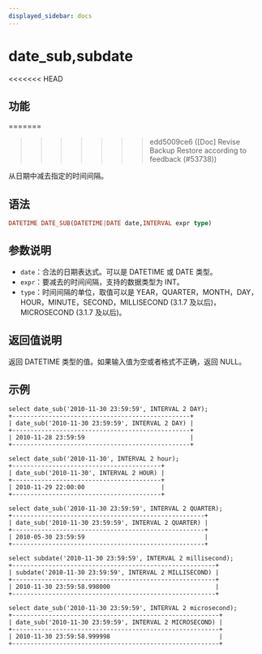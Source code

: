 ```yaml
---
displayed_sidebar: docs
---
```


# date_sub,subdate

<<<<<<< HEAD
## 功能
=======

>>>>>>> edd5009ce6 ([Doc] Revise Backup Restore according to feedback (#53738))

从日期中减去指定的时间间隔。

## 语法

```Haskell
DATETIME DATE_SUB(DATETIME|DATE date,INTERVAL expr type)
```

## 参数说明

* `date`：合法的日期表达式。可以是 DATETIME 或 DATE 类型。
* `expr`：要减去的时间间隔，支持的数据类型为 INT。
* `type`：时间间隔的单位，取值可以是 YEAR，QUARTER，MONTH，DAY，HOUR，MINUTE，SECOND，MILLISECOND (3.1.7 及以后)，MICROSECOND (3.1.7 及以后)。

## 返回值说明

返回 DATETIME 类型的值。如果输入值为空或者格式不正确，返回 NULL。

## 示例

```Plain Text
select date_sub('2010-11-30 23:59:59', INTERVAL 2 DAY);
+-------------------------------------------------+
| date_sub('2010-11-30 23:59:59', INTERVAL 2 DAY) |
+-------------------------------------------------+
| 2010-11-28 23:59:59                             |
+-------------------------------------------------+

select date_sub('2010-11-30', INTERVAL 2 hour);
+-----------------------------------------+
| date_sub('2010-11-30', INTERVAL 2 HOUR) |
+-----------------------------------------+
| 2010-11-29 22:00:00                     |
+-----------------------------------------+

select date_sub('2010-11-30 23:59:59', INTERVAL 2 QUARTER);
+-----------------------------------------------------+
| date_sub('2010-11-30 23:59:59', INTERVAL 2 QUARTER) |
+-----------------------------------------------------+
| 2010-05-30 23:59:59                                 |
+-----------------------------------------------------+

select subdate('2010-11-30 23:59:59', INTERVAL 2 millisecond);
+--------------------------------------------------------+
| subdate('2010-11-30 23:59:59', INTERVAL 2 MILLISECOND) |
+--------------------------------------------------------+
| 2010-11-30 23:59:58.998000                             |
+--------------------------------------------------------+

select date_sub('2010-11-30 23:59:59', INTERVAL 2 microsecond);
+---------------------------------------------------------+
| date_sub('2010-11-30 23:59:59', INTERVAL 2 MICROSECOND) |
+---------------------------------------------------------+
| 2010-11-30 23:59:58.999998                              |
+---------------------------------------------------------+
```
